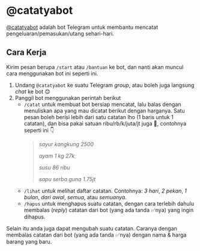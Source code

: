 # @catatyabot

[@catatyabot](https://t.me/catatyabot) adalah bot Telegram untuk membantu mencatat pengeluaran/pemasukan/utang sehari-hari.

## Cara Kerja

Kirim pesan berupa `/start` atau `/bantuan` ke bot, dan nanti akan muncul cara menggunakan bot ini seperti ini.
1. Undang `@catatyabot` ke suatu Telegram _group_, atau boleh juga langsung _chat_ ke bot 😊
1. Panggil bot menggunakan perintah berikut
    - `/catat` untuk membuat bot bersiap mencatat, lalu balas dengan menuliskan apa yang mau dicatat berikut dengan harganya.
      Satu pesan boleh berisi lebih dari satu catatan lho (1 baris untuk 1 catatan), dan bisa pakai satuan ribu/rb/k/juta/jt juga 🙂, contohnya seperti ini 👇
      > _sayur kangkung 2500_
      >
      > _ayam 1 kg 27k_
      >
      > _susu 86 ribu_
      >
      > _sapu serba guna 1.75jt_
    - `/lihat` untuk melihat daftar catatan.
      Contohnya: _3 hari_, _2 pekan_, _1 bulan_, _dari awal_, _semua_, atau _semuanya_.
    - `/hapus` untuk menghapus suatu catatan, dengan cara terlebih dahulu membalas (_reply_) catatan dari bot (yang ada tanda ✅nya) yang ingin dihapus.

Selain itu anda juga dapat mengubah suatu catatan. Caranya dengan membalas catatan dari bot (yang ada tanda ✅nya) dengan nama & harga barang yang baru.
